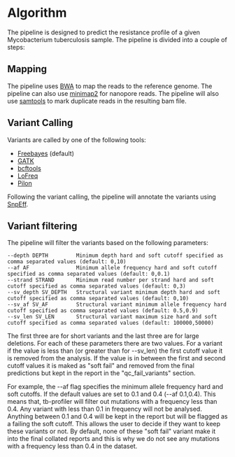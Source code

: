 # Algorithm

The pipeline is designed to predict the resistance profile of a given Mycobacterium tuberculosis sample. The pipeline is divided into a couple of steps:

## Mapping

The pipeline uses [BWA](http://bio-bwa.sourceforge.net/) to map the reads to the reference genome. The pipeline can also use [minimap2](https://github.com/lh3/minimap2) for nanopore reads. The pipeline will also use [samtools](http://www.htslib.org/) to mark duplicate reads in the resulting bam file.

## Variant Calling

Variants are called by one of the following tools:
* [Freebayes](https://github.com/freebayes/freebayes) (default)
* [GATK](https://software.broadinstitute.org/gatk/)
* [bcftools](https://samtools.github.io/bcftools/bcftools.html)
* [LoFreq](https://csb5.github.io/lofreq/)
* [Pilon](https://github.com/broadinstitute/pilon)

Following the variant calling, the pipeline will annotate the variants using [SnpEff](http://snpeff.sourceforge.net/). 

## Variant filtering

The pipeline will filter the variants based on the following parameters:

```
--depth DEPTH         Minimum depth hard and soft cutoff specified as comma separated values (default: 0,10)
--af AF               Minimum allele frequency hard and soft cutoff specified as comma separated values (default: 0,0.1)
--strand STRAND       Minimum read number per strand hard and soft cutoff specified as comma separated values (default: 0,3)
--sv_depth SV_DEPTH   Structural variant minimum depth hard and soft cutoff specified as comma separated values (default: 0,10)
--sv_af SV_AF         Structural variant minimum allele frequency hard cutoff specified as comma separated values (default: 0.5,0.9)
--sv_len SV_LEN       Structural variant maximum size hard and soft cutoff specified as comma separated values (default: 100000,50000)
```

The first three are for short variants and the last three are for large deletions. For each of these parameters there are two values. For a variant if the value is less than (or greater than for --sv_len) the first cutoff value it is removed from the analysis. If the value is in between the first and second cutoff values it is maked as "soft fail" and removed from the final predictions but kept in the report in the "qc_fail_variants" section.

For example, the --af flag specifies the minimum allele frequency hard and soft cutoffs. If the default values are set to 0.1 and 0.4 (--af 0.1,0.4). This means that, tb-profiler will filter out mutations with a frequency less than 0.4. Any variant with less than 0.1 in frequency will not be analysed. Anything between 0.1 and 0.4 will be kept in the report but will be flagged as a failing the soft cutoff. This allows the user to decide if they want to keep these variants or not. By default, none of these "soft fail" variant make it into the final collated reports and this is why we do not see any mutations with a frequency less than 0.4 in the dataset.